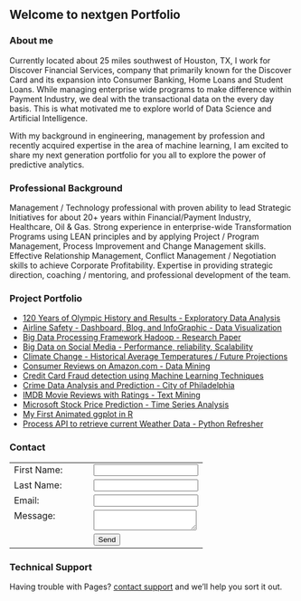 ## Welcome to nextgen Portfolio

### About me

Currently located about 25 miles southwest of Houston, TX, I work for Discover Financial Services, company that primarily known for the Discover Card and its expansion into Consumer Banking, Home Loans and Student Loans. While managing enterprise wide programs to make difference within Payment Industry, we deal with the transactional data on the every day basis. This is what motivated me to explore world of Data Science and Artificial Intelligence.

With my background in engineering, management by profession and recently acquired expertise in the area of machine learning, I am excited to share my next generation portfolio for you all to explore the power of predictive analytics.

### Professional Background

Management / Technology professional with proven ability to lead Strategic Initiatives for about 20+ years within Financial/Payment Industry, Healthcare, Oil & Gas. Strong experience in enterprise-wide Transformation Programs using LEAN principles and by applying Project / Program Management, Process Improvement and Change Management skills. Effective Relationship Management, Conflict Management / Negotiation skills to achieve Corporate Profitability. Expertise in providing strategic direction, coaching / mentoring, and professional development of the team.

### Project Portfolio

- [120 Years of Olympic History and Results - Exploratory Data Analysis](https://github.com/mkalka1/nextgen-portfolio/tree/main/120%20Years%20of%20Olympic%20History%20and%20Results%20-%20Exploratory%20Data%20Analysis)
- [Airline Safety - Dashboard, Blog, and InfoGraphic - Data Visualization](https://github.com/mkalka1/nextgen-portfolio/tree/main/Airline%20Safety%20-%20Dashboard%2C%20Blog%2C%20and%20InfoGraphic%20-%20Data%20Visualization)
- [Big Data Processing Framework Hadoop - Research Paper](https://github.com/mkalka1/nextgen-portfolio/tree/main/Big%20Data%20Processing%20Framework%20-%20Hadoop%20in%20Data%20Science%20Projects)
- [Big Data on Social Media - Performance, reliability, Scalability](https://github.com/mkalka1/nextgen-portfolio/tree/main/Big%20Data%20on%20Social%20Media%20-%20Performance%2C%20reliability%2C%20Scalability)
- [Climate Change - Historical Average Temperatures / Future Projections](https://github.com/mkalka1/nextgen-portfolio/tree/main/Climate%20Change%20-%20Historical%20Average%20Temperatures%20and%20Future%20Projections)
- [Consumer Reviews on Amazon.com - Data Mining](https://github.com/mkalka1/nextgen-portfolio/tree/main/Consumer%20Reviews%20on%20Amazon.com%20-%20Data%20Mining)
- [Credit Card Fraud detection using Machine Learning Techniques](https://github.com/mkalka1/nextgen-portfolio/tree/main/Credit%20Card%20Fraud%20detection%20using%20Machine%20Learning%20Techniques)
- [Crime Data Analysis and Prediction - City of Philadelphia](https://github.com/mkalka1/nextgen-portfolio/tree/main/Crime%20Data%20Analysis%20and%20Prediction%20-%20City%20of%20Philadelphia)
- [IMDB Movie Reviews with Ratings - Text Mining](https://github.com/mkalka1/nextgen-portfolio/tree/main/IMDB%20Movie%20Reviews%20with%20Ratings%20-%20Text%20Mining)
- [Microsoft Stock Price Prediction - Time Series Analysis](https://github.com/mkalka1/nextgen-portfolio/tree/main/Microsoft%20Stock%20Price%20Prediction%20-%20Time%20Series%20Analysis)
- [My First Animated ggplot in R](https://github.com/mkalka1/nextgen-portfolio/tree/main/My%20First%20Animated%20ggplot%20in%20R)
- [Process API to retrieve current Weather Data - Python Refresher](https://github.com/mkalka1/nextgen-portfolio/tree/main/Process%20API%20to%20retrieve%20current%20Weather%20Data%20-%20Python%20Refresher)

### Contact

<form name ="input" method="POST" action="https://formspree.io/f/xoqrdkkv">
  <table>
    <tr>
      <td width="125">First Name:</td>
      <td><input type="text" name="firstname"></td> 
    </tr>
    <tr>
      <td>Last Name:</td>
      <td><input type="text" name="lastname"></td> 
    </tr>
    <tr>
      <td>Email:</td>
      <td><input type="email" name="_replyto"></td> 
    </tr>    
    <tr>
      <td style="vertical-align:top">Message:</td>
      <td><textarea name="message"></textarea></td>  
    </tr>
    <tr>
      <td>&nbsp;</td>      
      <td><input type="submit" name="send" value="Send"></td>
    </tr>    
  </table>
</form>


### Technical Support

Having trouble with Pages? [contact support](mailto:mkalkar@gmail.com) and we’ll help you sort it out.
